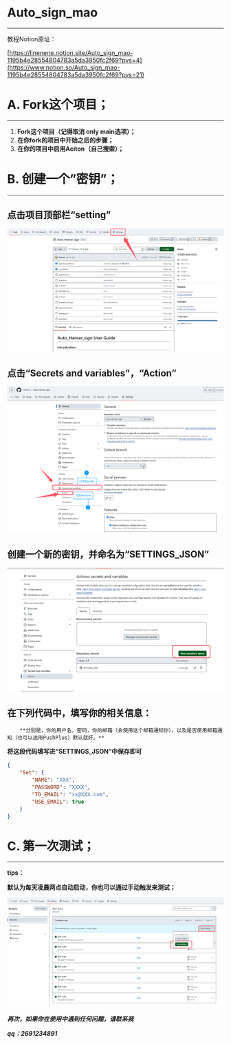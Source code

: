 # Auto_sign_mao

---

教程Notion原址：

[https://linenene.notion.site/Auto_sign_mao-1195b4e28554804783a5da3950fc2f69?pvs=4](https://www.notion.so/Auto_sign_mao-1195b4e28554804783a5da3950fc2f69?pvs=21)

# A. Fork这个项目；

---

1. **Fork这个项目（记得取消 only main选项）；**
2. **在你fork的项目中开始之后的步骤；**
3. **在你的项目中启用Aciton（自己搜索）；**

# B. 创建一个”密钥”；

---

## **点击项目顶部栏“setting”**

![image.png](./Pubilc/image.png)

## **点击“Secrets and variables”，“Action”**

![image.png](./Pubilc/image%201.png)

## **创建一个新的密钥，并命名为“SETTINGS_JSON”**

![image.png](./Pubilc/image%202.png)

## **在下列代码中，填写你的相关信息：**

        **分别是，你的用户名，密码，你的邮箱（会使用这个邮箱通知你），以及是否使用邮箱通知（也可以选用PushPlus）默认就好。**

**将这段代码填写进“SETTINGS_JSON”中保存即可**

```json
{
    "Set": {
        "NAME": "XXX", 
        "PASSWORD": "XXXX",	
        "TO_EMAIL": "xx@XXX.com",
        "USE_EMAIL": true
    }                                 
}
```

# C. 第一次测试；

---

**tips：**

**默认为每天凌晨两点自动启动，你也可以通过手动触发来测试；**

![image.png](./Pubilc/image%203.png)

***再次，如果你在使用中遇到任何问题，请联系我***

***qq：2691234891***